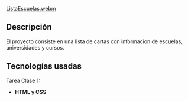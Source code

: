 [ListaEscuelas.webm](https://github.com/user-attachments/assets/bf974ffa-a678-4033-995a-b31d5d6660b1)
## Descripción
El proyecto consiste en una lista de cartas con informacion de escuelas, universidades y cursos.
## Tecnologías usadas
Tarea Clase 1:
- **HTML y CSS**
  
